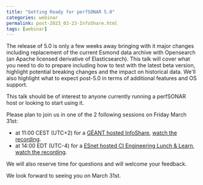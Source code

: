 ```yaml
---
title: "Getting Ready for perfSONAR 5.0"
categories: webinar
permalink: post-2023_03-23-InfoShare.html
tags: [webinar]
---
```


The release of 5.0 is only a few weeks away bringing with it major changes
including replacement of the current Esmond data archive with Opensearch (an
Apache licensed derivative of Elasticsearch). This talk will cover what you need
to do to prepare including how to test with the latest beta version, highlight
potential breaking changes and the impact on historical data. We'll also
highlight what to expect post-5.0 in terms of additional features and OS
support.

This talk should be of interest to anyone currently running a perfSONAR
host or looking to start using it.

Please plan to join us in one of the 2 following sessions on Friday March 31st:
 - at 11:00 CEST (UTC+2) for a [GÉANT hosted InfoShare](https://events.geant.org/event/1401/), [watch the recording](https://youtu.be/Tc9j3rcEySc).
 - at 14:00 EDT (UTC-4) for a [ESnet hosted CI Engineering Lunch & Learn](https://www.es.net/science-engagement/ci-engineering-lunch-and-learn-series/), [watch the recording](https://youtu.be/sWJXpMIAKZI).

We will also reserve time for questions and will welcome your feedback.

We look forward to seeing you on March 31st.
